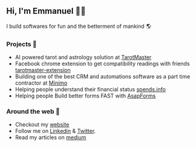 ## Hi, I'm Emmanuel 👋🏼

I build softwares for fun and the betterment of mankind 🌎

### Projects 📌
- AI powered tarot and astrology solution at [TarotMaster](https://tarotmaster.ai)
- Facebook chrome extension to get compatibility readings with friends [tarotmaster-extension](https://chromewebstore.google.com/detail/tarotmaster-facebook/eoblcfipabejidpknbojplldkpjjcpon?authuser=0&hl=en)
- Building one of the best CRM and automations software as a part time contractor at [Minimo](https://minimo.it)
- Helping people understand their financial status [spends.info](https://www.spends.info)
- Helping people Build better forms FAST with [AsapForms](https://asap-forms.vercel.app)


### Around the web 🧭
- Checkout my [website](https://odii.vercel.app)
- Follow me on [Linkedin](https://linkedin.com/in/emmanuelodii) & [Twitter](https://x.com/devodii_).
- Read my articles on [medium](https://medium.com/@emmanuelodii80)
